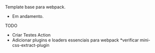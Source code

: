 Template base para webpack.

- Em andamento.

TODO

- Criar Testes Action
- Adicionar plugins e loaders essenciais para webpack \*verificar mini-css-extract-plugin
